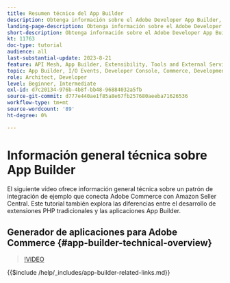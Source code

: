 ```yaml
---
title: Resumen técnico del App Builder
description: Obtenga información sobre el Adobe Developer App Builder, utilizado en Adobe Commerce con información general técnica
landing-page-description: Obtenga información sobre el Adobe Developer App Builder, utilizado en Adobe Commerce con información general técnica
short-description: Obtenga información sobre el Adobe Developer App Builder, utilizado en Adobe Commerce con información general técnica
kt: 11763
doc-type: tutorial
audience: all
last-substantial-update: 2023-8-21
feature: API Mesh, App Builder, Extensibility, Tools and External Services, Backend Development
topic: App Builder, I/O Events, Developer Console, Commerce, Development, Integrations
role: Architect, Developer
level: Beginner, Intermediate
exl-id: d7c20134-976b-4b8f-bb48-96884032a5fb
source-git-commit: d777e440ae1f85a8e67fb257680aeeba71626536
workflow-type: tm+mt
source-wordcount: '89'
ht-degree: 0%

---
```


# Información general técnica sobre App Builder

El siguiente vídeo ofrece información general técnica sobre un patrón de integración de ejemplo que conecta Adobe Commerce con Amazon Seller Central. Este tutorial también explora las diferencias entre el desarrollo de extensiones PHP tradicionales y las aplicaciones App Builder.


## Generador de aplicaciones para Adobe Commerce {#app-builder-technical-overview}

>[!VIDEO](https://video.tv.adobe.com/v/3413512?quality=12&learn=on)

{{$include /help/_includes/app-builder-related-links.md}}
